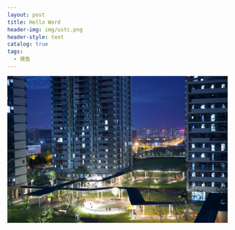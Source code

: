 ```yaml
---
layout: post
title: Hello Word
header-img: img/ustc.png
header-style: text
catalog: true
tags:
  - 摸鱼
---
```


![USTC](/img/ustc.png)
